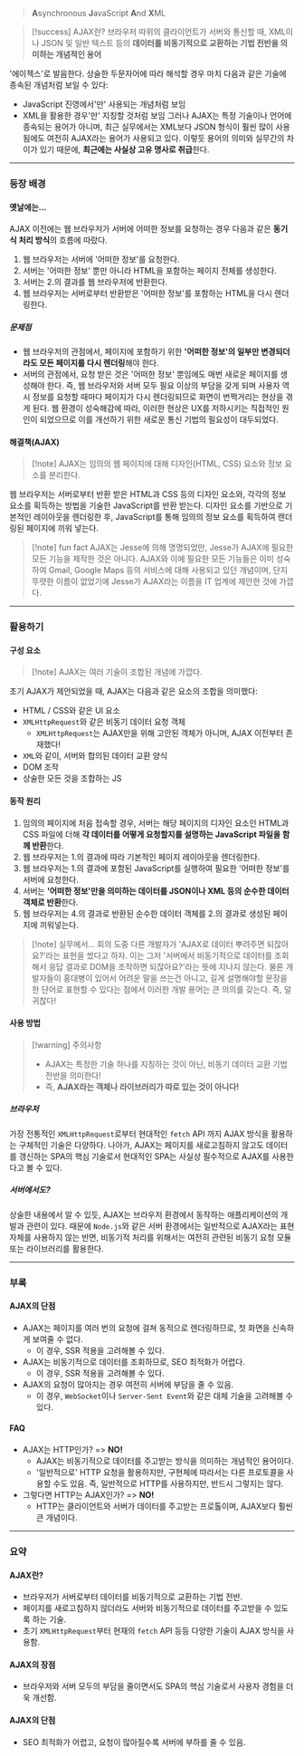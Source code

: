 > **A**synchronous **J**avaScript **A**nd **X**ML

>[!success] AJAX란?
>브라우저 따위의 클라이언트가 서버와 통신할 때, XML이나 JSON 및 일반 텍스트 등의 **데이터를 비동기적으로 교환하는 기법 전반을 의미하는 개념적인 용어**

'에이젝스'로 발음한다.
상술한 두문자어에 따라 해석할 경우 마치 다음과 같은 기술에 종속된 개념처럼 보일 수 있다:
- JavaScript 진영에서'만' 사용되는 개념처럼 보임
- XML을 활용한 경우'만' 지칭할 것처럼 보임
그러나 AJAX는 특정 기술이나 언어에 종속되는 용어가 아니며, 최근 실무에서는 XML보다 JSON 형식이 훨씬 많이 사용됨에도 여전히 AJAX라는 용어가 사용되고 있다.
이렇듯 용어의 의미와 실무간의 차이가 있기 때문에, **최근에는 사실상 고유 명사로 취급**한다.

---
### 등장 배경
#### 옛날에는...
AJAX 이전에는 웹 브라우저가 서버에 어떠한 정보를 요청하는 경우 다음과 같은 **동기식 처리 방식**의 흐름에 따랐다.
1. 웹 브라우저는 서버에 '어떠한 정보'를 요청한다.
2. 서버는 '어떠한 정보' 뿐만 아니라 HTML을 포함하는 페이지 전체를 생성한다.
3. 서버는 2.의 결과를 웹 브라우저에 반환한다.
4. 웹 브라우저는 서버로부터 반환받은 '어떠한 정보'를 포함하는 HTML을 다시 렌더링한다.
##### 문제점
- 웹 브라우저의 관점에서, 페이지에 포함하기 위한 **'어떠한 정보'의 일부만 변경되더라도 모든 페이지를 다시 렌더링**해야 한다.
- 서버의 관점에서, 요청 받은 것은 '어떠한 정보' 뿐임에도 매번 새로운 페이지를 생성해야 한다.
즉, 웹 브라우저와 서버 모두 필요 이상의 부담을 갖게 되며 사용자 역시 정보를 요청할 때마다 페이지가 다시 렌더링되므로 화면이 번쩍거리는 현상을 겪게 된다.
웹 환경이 성숙해감에 따라, 이러한 현상은 UX를 저하시키는 직접적인 원인이 되었으므로 이를 개선하기 위한 새로운 통신 기법의 필요성이 대두되었다.
#### 해결책(AJAX)
> [!note] AJAX는 임의의 웹 페이지에 대해 디자인(HTML, CSS) 요소와 정보 요소를 분리한다.

웹 브라우저는 서버로부터 반환 받은 HTML과 CSS 등의 디자인 요소와, 각각의 정보 요소를 획득하는 방법을 기술한 JavaScript를 반환 받는다.
디자인 요소를 기반으로 기본적인 레이아웃을 렌더링한 후, JavaScript를 통해 임의의 정보 요소를 획득하여 렌더링된 페이지에 끼워 넣는다.

>[!note] fun fact
>AJAX는 Jesse에 의해 명명되었만, Jesse가 AJAX에 필요한 모든 기능을 제작한 것은 아니다.
>AJAX와 이에 필요한 모든 기능들은 이미 성숙하여 Gmail, Google Maps 등의 서비스에 대해 사용되고 있던 개념이며, 단지 뚜렷한 이름이 없었기에 Jesse가 AJAX라는 이름을 IT 업계에 제안한 것에 가깝다.

---
### 활용하기
#### 구성 요소
> [!note] AJAX는 여러 기술이 조합된 개념에 가깝다.

초기 AJAX가 제안되었을 때, AJAX는 다음과 같은 요소의 조합을 의미했다:
- HTML / CSS와 같은 UI 요소
- `XMLHttpRequest`와 같은 비동기 데이터 요청 객체
	- `XMLHttpRequest`는 AJAX만을 위해 고안된 객체가 아니며, AJAX 이전부터 존재했다!
- `XML`와 같이, 서버와 합의된 데이터 교환 양식
- DOM 조작
- 상술한 모든 것을 조합하는 JS
#### 동작 원리
1. 임의의 페이지에 처음 접속할 경우, 서버는 해당 페이지의 디자인 요소인 HTML과 CSS 파일에 더해 **각 데이터를 어떻게 요청할지를 설명하는 JavaScript 파일을 함께 반환**한다.
2. 웹 브라우저는 1.의 결과에 따라 기본적인 페이지 레이아웃을 렌더링한다.
3. 웹 브라우저는 1.의 결과에 포함된 JavaScript를 실행하여 필요한 '어떠한 정보'를 서버에 요청한다.
4. 서버는 **'어떠한 정보'만을 의미하는 데이터를 JSON이나 XML 등의 순수한 데이터 객체로 반환**한다.
5. 웹 브라우저는 4.의 결과로 반환된 순수한 데이터 객체를 2.의 결과로 생성된 페이지에 끼워넣는다.

> [!note] 실무에서...
> 회의 도중 다른 개발자가 'AJAX로 데이터 뿌려주면 되잖아요?'라는 표현을 썼다고 하자.
> 이는 그저 '서버에서 비동기적으로 데이터를 조회해서 응답 결과로 DOM을 조작하면 되잖아요?'라는 뜻에 지나지 않는다.
> 물론 개발자들이 홍대병이 있어서 어려운 말을 쓰는건 아니고, 길게 설명해야할 문장을 한 단어로 표현할 수 있다는 점에서 이러한 개발 용어는 큰 의의를 갖는다. 즉, 덜 귀찮다!
#### 사용 방법
> [!warning] 주의사항
> - AJAX는 특정한 기술 하나를 지칭하는 것이 아닌, 비동기 데이터 교환 기법 전반을 의미한다!
> - 즉, **AJAX라는 객체나 라이브러리가 따로 있는 것이 아니다!**
##### 브라우저
가장 전통적인 `XMLHttpRequest`로부터 현대적인 `fetch` API 까지 AJAX 방식을 활용하는 구체적인 기술은 다양하다.
나아가, AJAX는 페이지를 새로고침하지 않고도 데이터를 갱신하는 SPA의 핵심 기술로서 현대적인 SPA는 사실상 필수적으로 AJAX를 사용한다고 볼 수 있다.
##### 서버에서도?
상술한 내용에서 알 수 있듯, AJAX는 브라우저 환경에서 동작하는 애플리케이션의 개발과 관련이 있다.  때문에 `Node.js`와 같은 서버 환경에서는 일반적으로 AJAX라는 표현 자체를 사용하지 않는 반면, 비동기적 처리를 위해서는 여전히 관련된 비동기 요청 모듈 또는 라이브러리를 활용한다.

---
### 부록
#### AJAX의 단점
- AJAX는 페이지를 여러 번의 요청에 걸쳐 동적으로 렌더링하므로, 첫 화면을 신속하게 보여줄 수 없다.
	- 이 경우, SSR 적용을 고려해볼 수 있다.
- AJAX는 비동기적으로 데이터를 조회하므로, SEO 최적화가 어렵다.
	- 이 경우, SSR 적용을 고려해볼 수 있다.
- AJAX의 요청이 많아지는 경우 여전히 서버에 부담을 줄 수 있음.
	- 이 경우, `WebSocket`이나 `Server-Sent Event`와 같은 대체 기술을 고려해볼 수 있다.
#### FAQ
- AJAX는 HTTP인가? => **NO!**
	- AJAX는 비동기적으로 데이터를 주고받는 방식을 의미하는 개념적인 용어이다.
	- '일반적으로' HTTP 요청을 활용하지만, 구현체에 따라서는 다른 프로토콜을 사용할 수도 있음.
	  즉, 일반적으로 HTTP를 사용하지만, 반드시 그렇지는 않다.
- 그렇다면 HTTP는 AJAX인가? => **NO!**
	- HTTP는 클라이언트와 서버가 데이터를 주고받는 프로톨이며, AJAX보다 훨씬 큰 개념이다.
---
### 요약
#### AJAX란?
- 브라우저가 서버로부터 데이터를 비동기적으로 교환하는 기법 전반.
- 페이지를 새로고침하지 않더라도 서버와 비동기적으로 데이터를 주고받을 수 있도록 하는 기술.
- 초기 `XMLHttpRequest`부터 현재의 `fetch` API 등등 다양한 기술이 AJAX 방식을 사용함.
#### AJAX의 장점
- 브라우저와 서버 모두의 부담을 줄이면서도 SPA의 핵심 기술로서 사용자 경험을 더욱 개선함.
#### AJAX의 단점
- SEO 최적화가 어렵고, 요청이 많아질수록 서버에 부하를 줄 수 있음.